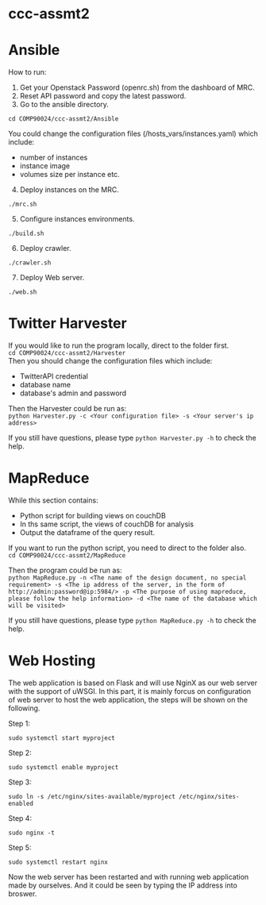 # ccc-assmt2

# Ansible

How to run:
1. Get your Openstack Password (openrc.sh) from the dashboard of MRC.
2. Reset API password and copy the latest password. 
3. Go to the ansible directory. 
 
`cd COMP90024/ccc-assmt2/Ansible`   

You could change the configuration files (/hosts_vars/instances.yaml) which include:  
- number of instances
- instance image
- volumes size per instance etc.

4. Deploy instances on the MRC. 

`./mrc.sh`   

5. Configure instances environments. 

`./build.sh` 

6. Deploy crawler. 

`./crawler.sh`   

7. Deploy Web server. 

`./web.sh` 


# Twitter Harvester
If you would like to run the program locally, direct to the folder first.  
`cd COMP90024/ccc-assmt2/Harvester`   
Then you should change the configuration files which include:  
- TwitterAPI credential
- database name
- database's admin and password  

Then the Harvester could be run as:  
`python Harvester.py -c <Your configuration file> -s <Your server's ip address>`  

If you still have questions, please type `python Harvester.py -h` to check the help.

# MapReduce
While this section contains:
- Python script for building views on couchDB
- In ths same script, the views of couchDB for analysis
- Output the dataframe of the query result.  

If you want to run the python script, you need to direct to the folder also.  
`cd COMP90024/ccc-assmt2/MapReduce` 

Then the program could be run as:  
`python MapReduce.py -n <The name of the design document, no special requirement> -s <The ip address of the server, in the form of http://admin:password@ip:5984/> -p <The purpose of using mapreduce, please follow the help information> -d <The name of the database which will be visited>`  

If you still have questions, please type `python MapReduce.py -h` to check the help.

# Web Hosting
The web application is based on Flask and will use NginX as our web server with the support of uWSGI.
In this part, it is mainly forcus on configuration of web server to host the web application, the steps will be shown on the following.

Step 1: 

`sudo systemctl start myproject`

Step 2: 

`sudo systemctl enable myproject`

Step 3:

`sudo ln -s /etc/nginx/sites-available/myproject /etc/nginx/sites-enabled`

Step 4:

`sudo nginx -t`

Step 5:

`sudo systemctl restart nginx`

Now the web server has been restarted and with running web application made by ourselves. And it could be seen by typing the IP address into broswer.
